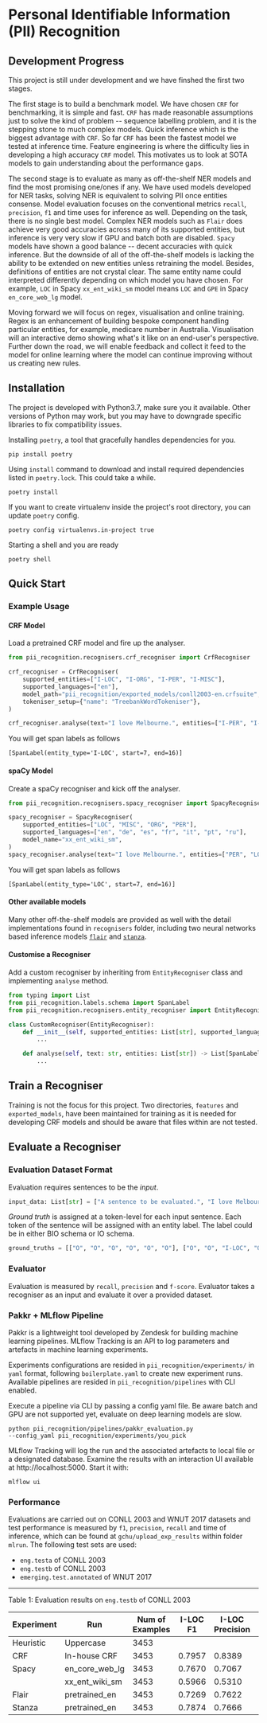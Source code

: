 # Personal Identifiable Information (PII) Recognition

## Development Progress
This project is still under development and we have finshed the first two stages.

The first stage is to build a benchmark model. We have chosen `CRF` for benchmarking, it is simple and fast. `CRF` has made reasonable assumptions just to solve the kind of problem -- sequence labelling problem, and it is the stepping stone to much complex models. Quick inference which is the biggest advantage with `CRF`. So far `CRF` has been the fastest model we tested at inference time. Feature engineering is where the difficulty lies in developing a high accuracy `CRF` model. This motivates us to look at SOTA models to gain understanding about the performance gaps.

The second stage is to evaluate as many as off-the-shelf NER models and find the most promising one/ones if any. We have used models developed for NER tasks, solving NER is equivalent to solving PII once entities consense. Model evaluation focuses on the conventional metrics `recall`, `precision`, `f1` and time uses for inference as well. Depending on the task, there is no single best model. Complex NER models such as `Flair` does achieve very good accuracies across many of its supported entities, but inference is very very slow if GPU and batch both are disabled. `Spacy` models have shown a good balance -- decent accuracies with quick inference. But the downside of all of the off-the-shelf models is lacking the ability to be extended on new entities unless retraining the model. Besides, definitions of entities are not crystal clear. The same entity name could interpreted differently depending on which model you have chosen. For example, `LOC` in Spacy `xx_ent_wiki_sm` model means `LOC` and `GPE` in Spacy `en_core_web_lg` model.

Moving forward we will focus on regex, visualisation and online training. Regex is an enhancement of building bespoke component handling particular entities, for example, medicare number in Australia. Visualisation will an interactive demo showing what's it like on an end-user's perspective. Further down the road, we will enable feedback and collect it feed to the model for online learning where the model can continue improving without us creating new rules.

## Installation
The project is developed with Python3.7, make sure you it available. Other versions of Python may work, but you may have to downgrade specific libraries to fix compatibility issues.

Installing `poetry`, a tool that gracefully handles dependencies for you.
```
pip install poetry
```
Using `install` command to download and install required dependencies listed in `poetry.lock`. This could take a while.
```
poetry install
```

If you want to create virtualenv inside the project's root directory, you can update `poetry` config.
```
poetry config virtualenvs.in-project true
```
Starting a shell and you are ready
```
poetry shell
```

## Quick Start

### Example Usage
#### CRF Model
Load a pretrained CRF model and fire up the analyser.

```python
from pii_recognition.recognisers.crf_recogniser import CrfRecogniser

crf_recogniser = CrfRecogniser(
    supported_entities=["I-LOC", "I-ORG", "I-PER", "I-MISC"],
    supported_languages=["en"],
    model_path="pii_recognition/exported_models/conll2003-en.crfsuite",
    tokeniser_setup={"name": "TreebankWordTokeniser"},
)

crf_recogniser.analyse(text="I love Melbourne.", entities=["I-PER", "I-LOC"])
```

You will get span labels as follows
```console
[SpanLabel(entity_type='I-LOC', start=7, end=16)]
```


#### spaCy Model
Create a spaCy recogniser and kick off the analyser.

```python
from pii_recognition.recognisers.spacy_recogniser import SpacyRecogniser

spacy_recogniser = SpacyRecogniser(
    supported_entities=["LOC", "MISC", "ORG", "PER"],
    supported_languages=["en", "de", "es", "fr", "it", "pt", "ru"],
    model_name="xx_ent_wiki_sm",
)
spacy_recogniser.analyse(text="I love Melbourne.", entities=["PER", "LOC"])
```

You will get span labels as follows
```console
[SpanLabel(entity_type='LOC', start=7, end=16)]
```

#### Other available models
Many other off-the-shelf models are provided as well with the detail implementations found in `recognisers` folder, including two neural networks based inference models [`flair`](https://github.com/flairNLP/flair) and [`stanza`](https://github.com/stanfordnlp/stanza).


#### Customise a Recogniser
Add a custom recogniser by inheriting from `EntityRecogniser` class and implementing `analyse` method.
```python
from typing import List
from pii_recognition.labels.schema import SpanLabel
from pii_recognition.recognisers.entity_recogniser import EntityRecogniser

class CustomRecogniser(EntityRecogniser):
    def __init__(self, supported_entities: List[str], supported_languages: List[str], name: str, **kwargs):
        ...

    def analyse(self, text: str, entities: List[str]) -> List[SpanLabel]:
        ...
```


## Train a Recogniser
Training is not the focus for this project. Two directories, `features` and `exported_models`, have been maintained for training as it is needed for developing CRF models and should be aware that files within are not tested.

## Evaluate a Recogniser
### Evaluation Dataset Format
Evaluation requires sentences to be the *input*.
```python
input_data: List[str] = ["A sentence to be evaluated.", "I love Melbourne."]
```

*Ground truth* is assigned at a token-level for each input sentence. Each token of the sentence will be assigned with an entity label. The label could be in either BIO schema or IO schema.
```python
ground_truths = [["O", "O", "O", "O", "O", "O"], ["O", "O", "I-LOC", "O"]]
```

### Evaluator
Evaluation is measured by `recall`, `precision` and `f-score`. Evaluator takes a recogniser as an input and evaluate it over a provided dataset.

### Pakkr + MLflow Pipeline
Pakkr is a lightweight tool developed by Zendesk for building machine learning pipelines. MLflow Tracking is an API to log parameters and artefacts in machine learning experiments.

Experiments configurations are resided in `pii_recognition/experiments/` in `yaml` format, following `boilerplate.yaml` to create new experiment runs. Available pipelines are resided in `pii_recognition/pipelines` with CLI enabled.

Execute a pipeline via CLI by passing a config yaml file. Be aware batch and GPU are not supported yet, evaluate on deep learning models are slow.
```
python pii_recognition/pipelines/pakkr_evaluation.py
--config_yaml pii_recognition/experiments/you_pick
```

MLflow Tracking will log the run and the associated artefacts to local file or a designated database. Examine the results with an interaction UI available at http://localhost:5000. Start it with:
```
mlflow ui
```

### Performance
Evaluations are carried out on CONLL 2003 and WNUT 2017 datasets and test performance is measured by `f1`, `precision`, `recall` and time of inference, which can be found at `gchu/upload_exp_results` within folder `mlrun`. The following test sets are used:
* `eng.testa` of CONLL 2003
* `eng.testb` of CONLL 2003
* `emerging.test.annotated` of WNUT 2017

----------
Table 1: Evaluation results on `eng.testb` of CONLL 2003

|Experiment |Run             |Num of Examples |I-LOC F1 |I-LOC Precision |I-LOC Recall |I-ORG F1 |I-ORG Precision |I-ORG Recall |I-PER F1 |I-LOC Precision |I-LOC Recall |Evaluation Duration |
| --------- | -------------- | -------------- | ------- | -------------- | ----------- | ------- | -------------- | ----------- | ------- | -------------- | ----------- | ------------------ |
| Heuristic | Uppercase      | 3453           |         |                |             |         |                |             | 0.4563  | 0.2980         | 0.9732      |
| CRF       | In-house CRF   | 3453           | 0.7957  | 0.8389         | 0.7567      | 0.7405  | 0.7621         | 0.7200      | 0.8543  | 0.8237         | 0.8872      |
| Spacy     | en_core_web_lg | 3453           | 0.7670  | 0.7067         | 0.8385      | 0.5734  | 0.5821	      | 0.5650      | 0.8256  | 0.8277         | 0.8235      |
|           | xx_ent_wiki_sm | 3453           | 0.5966  | 0.5310         | 0.6807      | 0.4483  | 0.6008         | 0.3576	    | 0.7759  | 0.7884         | 0.7639      |
|Flair      | pretrained_en  | 3453           | 0.7269  | 0.7622         | 0.6947      | 0.8208  | 0.7573         |	0.8960      | 0.8349  | 0.7453         | 0.9490      |
|Stanza     | pretrained_en  | 3453           | 0.7874  | 0.7666         | 0.8093      | 0.5206  | 0.6337         | 0.4418      | 0.8488  | 0.8451         | 0.8524      |

	